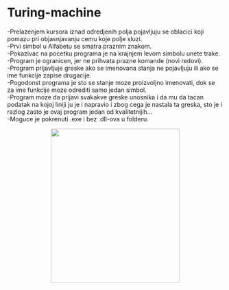 # Turing-machine

-Prelazenjem kursora iznad odredjenih polja pojavljuju se oblacici koji pomazu pri objasnjavanju cemu koje polje sluzi.<br>
-Prvi simbol u Alfabetu se smatra praznim znakom.<br>
-Pokazivac na pocetku programa je na krajnjem levom simbolu unete trake.<br>
-Program je ogranicen, jer ne prihvata prazne komande (novi redovi).<br>
-Program prijavljuje greske ako se imenovana stanja ne pojavljuju ili ako se ime funkcije zapise drugacije.<br>
-Pogodonst programa je sto se stanje moze proizvoljno imenovati, dok se za ime funkcije moze odrediti samo jedan simbol.<br>
-Program moze da prijavi svakakve greske unosnika i da mu da tacan podatak na kojoj liniji ju je i napravio i zbog cega je nastala ta greska, sto je i razlog zasto je ovaj program jedan od kvalitetnijih...<br>
-Moguce je pokrenuti .exe i bez .dll-ova u folderu.<br>

<p align="center">
  <img width="300" height="360" src="https://user-images.githubusercontent.com/59072921/71326287-166e3780-24f9-11ea-9429-75ee32304701.png">
</p>
